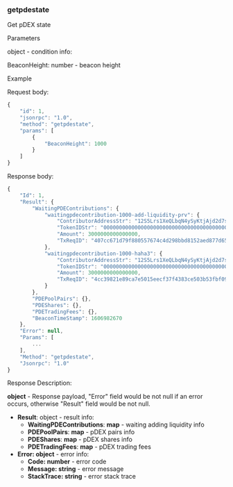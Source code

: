 ### getpdestate

Get pDEX state

Parameters 

object - condition info:

BeaconHeight: number - beacon height

Example

Request body:

```javascript
{
    "id": 1,
    "jsonrpc": "1.0",
    "method": "getpdestate",
    "params": [
        {
            "BeaconHeight": 1000
        }
    ]
}
```

Response body:

```javascript
{
    "Id": 1,
    "Result": {
        "WaitingPDEContributions": {
            "waitingpdecontribution-1000-add-liquidity-prv": {
                "ContributorAddressStr": "12S5Lrs1XeQLbqN4ySyKtjAjd2d7sBP2tjFijzmp6avrrkQCNFMpkXm3FPzj2Wcu2ZNqJEmh9JriVuRErVwhuQnLmWSaggobEWsBEci",
                "TokenIDStr": "0000000000000000000000000000000000000000000000000000000000000004",
                "Amount": 3000000000000000,
                "TxReqID": "407cc671d79f880557674c4d298bbd8152aed877d651e00fb6c458bc02d7d2e9"
            },
            "waitingpdecontribution-1000-haha3": {
                "ContributorAddressStr": "12S5Lrs1XeQLbqN4ySyKtjAjd2d7sBP2tjFijzmp6avrrkQCNFMpkXm3FPzj2Wcu2ZNqJEmh9JriVuRErVwhuQnLmWSaggobEWsBEci",
                "TokenIDStr": "0000000000000000000000000000000000000000000000000000000000000004",
                "Amount": 3000000000000000,
                "TxReqID": "4cc39821e89ca7e5015eecf37f4383ce503b53fbf0947d8aaee4cd11a934bfeb"
            }
        },
        "PDEPoolPairs": {},
        "PDEShares": {},
        "PDETradingFees": {},
        "BeaconTimeStamp": 1606982670
    },
    "Error": null,
    "Params": [
        ...
    ],
    "Method": "getpdestate",
    "Jsonrpc": "1.0"
}
```

Response Description:

**object** - Response payload, "Error" field would be not null if an error occurs, otherwise "Result" field would be not null.

- **Result**: object - result info:
  - **WaitingPDEContributions**: **map** - waiting adding liquidity info
  - **PDEPoolPairs**: **map** - pDEX pairs info
  - **PDEShares**: **map** - pDEX shares info
  - **PDETradingFees**: **map** - pDEX trading fees
- **Error: object** - error info:
  - **Code: number** - error code
  - **Message: string** - error message
  - **StackTrace: string** - error stack trace

